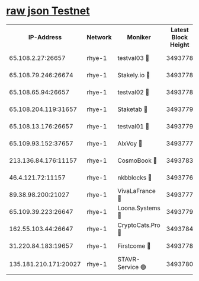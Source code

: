
[raw json Testnet](https://rpc-check.quickt.stavr.tech/quickt/rpc-quickt-result.json)
=


<table><tr><th>IP-Address</th><th>Network</th><th>Moniker</th><th>Latest Block Height</th><th>Earliest Block Height</th><th>Catching Up</th><th>Tx Index</th><th>Voting Power</th><th>Scan Time</th></tr><tr><td>65.108.2.27:26657</td><td>rhye-1</td><td>testval03 🔴</td><td>3493778</td><td>1</td><td>False</td><td>on</td><td>5002050</td><td>2023-12-07T03:56:58.502377362UTC</td></tr><tr><td>65.108.79.246:26674</td><td>rhye-1</td><td>Stakely.io 🔴</td><td>3493778</td><td>1</td><td>False</td><td>on</td><td>10</td><td>2023-12-07T03:57:00.890581722UTC</td></tr><tr><td>65.108.65.94:26657</td><td>rhye-1</td><td>testval02 🔴</td><td>3493778</td><td>1</td><td>False</td><td>on</td><td>5002050</td><td>2023-12-07T03:57:01.240522687UTC</td></tr><tr><td>65.108.204.119:31657</td><td>rhye-1</td><td>Staketab 🔴</td><td>3493779</td><td>1</td><td>False</td><td>on</td><td>9900</td><td>2023-12-07T03:57:04.123395613UTC</td></tr><tr><td>65.108.13.176:26657</td><td>rhye-1</td><td>testval01 🔴</td><td>3493779</td><td>1</td><td>False</td><td>on</td><td>9582010</td><td>2023-12-07T03:57:04.461778524UTC</td></tr><tr><td>65.109.93.152:37657</td><td>rhye-1</td><td>AlxVoy 🔴</td><td>3493777</td><td>433101</td><td>False</td><td>on</td><td>92921</td><td>2023-12-07T03:56:55.762704737UTC</td></tr><tr><td>213.136.84.176:11157</td><td>rhye-1</td><td>CosmoBook 🔴</td><td>3493783</td><td>1674001</td><td>False</td><td>off</td><td>1528057</td><td>2023-12-07T03:57:29.750699802UTC</td></tr><tr><td>46.4.121.72:11157</td><td>rhye-1</td><td>nkbblocks 🔴</td><td>3493776</td><td>1781001</td><td>False</td><td>on</td><td>81901</td><td>2023-12-07T03:56:46.848665891UTC</td></tr><tr><td>89.38.98.200:21027</td><td>rhye-1</td><td>VivaLaFrance 🔴</td><td>3493777</td><td>2863001</td><td>False</td><td>off</td><td>10000</td><td>2023-12-07T03:56:53.329200039UTC</td></tr><tr><td>65.109.39.223:26647</td><td>rhye-1</td><td>Loona.Systems 🔴</td><td>3493779</td><td>3287001</td><td>False</td><td>off</td><td>9949</td><td>2023-12-07T03:57:03.699224288UTC</td></tr><tr><td>162.55.103.44:26647</td><td>rhye-1</td><td>CryptoCats.Pro 🔴</td><td>3493784</td><td>3287001</td><td>False</td><td>off</td><td>9999</td><td>2023-12-07T03:57:34.215104789UTC</td></tr><tr><td>31.220.84.183:19657</td><td>rhye-1</td><td>Firstcome 🔴</td><td>3493778</td><td>3395933</td><td>False</td><td>off</td><td>732206</td><td>2023-12-07T03:56:58.109309512UTC</td></tr><tr><td>135.181.210.171:20027</td><td>rhye-1</td><td>STAVR-Service 🟢</td><td>3493780</td><td>3490501</td><td>False</td><td>on</td><td>0</td><td>2023-12-07T03:57:12.962871905UTC</td></tr></table>